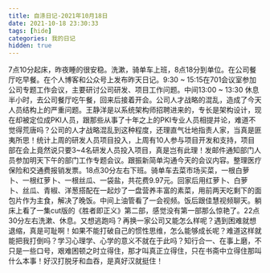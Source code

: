```yaml
---
title: 自涤日记-2021年10月18日
date: 2021-10-18 23:30:33
tags: [hide]
categories: 我的日记
hidden: true
---
```

7点10分起床，昨夜睡的很安稳。洗漱，骑单车上班，8点18分到单位。在公司餐厅吃早餐。在个人博客和公众号上发布昨天日记。9:30 ~ 15:15在701会议室参加公司专题工作会议，主要研讨公司研发、项目工作问题。中间13:00 ~ 13:30 休息半小时，去公司餐厅吃午餐，回来后接着开会。公司人才战略的混乱，造成了今天人员结构上的严重问题。王静洋是以系统架构师招聘进来的，专长是架构设计，现在却被定位成PKI人员，跟那些从事了十年之上的PKI专业人员相提并论，难道不觉得荒唐吗？公司的人才战略混乱到这种程度，还理直气壮地指责人家，当真是匪夷所思！统计上周的研发人员项目投入，上周有10人参与项目开发和支持，项目部在会上竟然说只要3~4名研发人员投入项目，真是岂有此理！发邮件通知部门人员参加明天下午的部门工作专题会议。跟振新简单沟通今天的会议内容。整理医疗保险和交通费报销发票。18点30分左右下班。骑单车去菜市场买菜，一根白萝卜、一根红萝卜、一根丝瓜、一袋盐，共花费9.97元。回家后用红萝卜、白萝卜、丝瓜、青椒、洋葱搭配在一起炒了一盘营养丰富的素菜，用前两天吃剩下的面包片作为主食，解决了晚饭。中间上油管看了一会视频。饭后跟佳慧视频聊天。躺床上看了一集cut版的《胜者即正义》第二部，感觉没有第一部那么惊艳了。22点30分左右洗漱、休息。又想逃跑吗？再换一家公司又能怎么样呢？遇到困难就想退缩，真是可耻啊！如果不能打破自己的惯性思维，怎么能够成长呢？难道这样就能把我打倒吗？学习心理学、心学的意义不就在于此吗？知行合一、在事上磨，不只是一些口号，艰难困顿之时立得住，那才叫真正立得住，只在书斋中立得住那叫什么本事！好汉打脱牙和血吞，是真好汉就挺住！